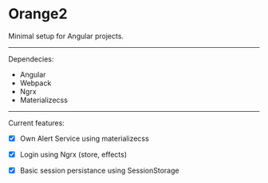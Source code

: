 # Orange2
Minimal setup for Angular projects.
***
Dependecies:
 - Angular 
 - Webpack
 - Ngrx
 - Materializecss
 
 ***
 Current features:
  - [x] Own Alert Service using materializecss
  - [x] Login using Ngrx (store, effects)
  - [x] Basic session persistance using SessionStorage
  

